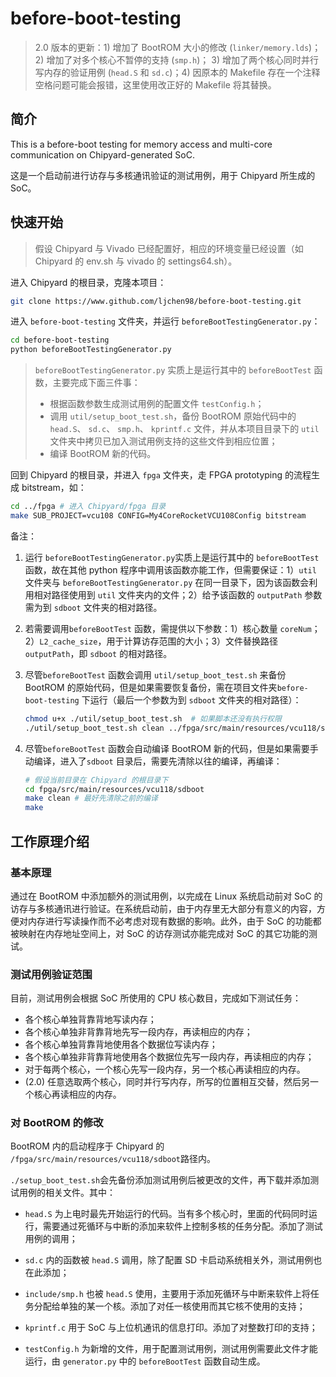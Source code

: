 # before-boot-testing
> 2.0 版本的更新：1) 增加了 BootROM 大小的修改 (`linker/memory.lds`)；2) 增加了对多个核心不暂停的支持 (`smp.h`)； 3) 增加了两个核心同时并行写内存的验证用例 (`head.S` 和 `sd.c`)；4) 因原本的 Makefile 存在一个注释空格问题可能会报错，这里使用改正好的 Makefile 将其替换。

## 简介

This is a before-boot testing for memory access and multi-core communication on Chipyard-generated SoC.

这是一个启动前进行访存与多核通讯验证的测试用例，用于 Chipyard 所生成的 SoC。

## 快速开始

> 假设 Chipyard 与 Vivado 已经配置好，相应的环境变量已经设置（如 Chipyard 的 env.sh 与 vivado 的 settings64.sh）。

进入 Chipyard 的根目录，克隆本项目：

```bash
git clone https://www.github.com/ljchen98/before-boot-testing.git
```

进入 `before-boot-testing` 文件夹，并运行 `beforeBootTestingGenerator.py`：

```bash
cd before-boot-testing
python beforeBootTestingGenerator.py
```

> `beforeBootTestingGenerator.py` 实质上是运行其中的 `beforeBootTest` 函数，主要完成下面三件事：
>
> - 根据函数参数生成测试用例的配置文件 `testConfig.h`；
> - 调用 `util/setup_boot_test.sh`，备份 BootROM 原始代码中的 `head.S`、 `sd.c`、 `smp.h`、 `kprintf.c` 文件，并从本项目目录下的 `util` 文件夹中拷贝已加入测试用例支持的这些文件到相应位置；
> - 编译 BootROM 新的代码。

回到 Chipyard 的根目录，并进入 `fpga` 文件夹，走 FPGA prototyping 的流程生成 bitstream，如：

```bash
cd ../fpga # 进入 Chipyard/fpga 目录
make SUB_PROJECT=vcu108 CONFIG=My4CoreRocketVCU108Config bitstream
```

备注：

1. 运行 `beforeBootTestingGenerator.py`实质上是运行其中的 `beforeBootTest` 函数，故在其他 python 程序中调用该函数亦能工作，但需要保证：1）`util` 文件夹与 `beforeBootTestingGenerator.py` 在同一目录下，因为该函数会利用相对路径使用到 `util` 文件夹内的文件；2）给予该函数的 `outputPath` 参数需为到 `sdboot` 文件夹的相对路径。

2. 若需要调用`beforeBootTest` 函数，需提供以下参数：1）核心数量 `coreNum`；2）`L2_cache_size`，用于计算访存范围的大小；3）文件替换路径 `outputPath`，即 `sdboot` 的相对路径。

3. 尽管`beforeBootTest` 函数会调用  `util/setup_boot_test.sh` 来备份 BootROM 的原始代码，但是如果需要恢复备份，需在项目文件夹`before-boot-testing` 下运行（最后一个参数为到 `sdboot` 文件夹的相对路径）：

   ````bash
   chmod u+x ./util/setup_boot_test.sh  # 如果脚本还没有执行权限
   ./util/setup_boot_test.sh clean ../fpga/src/main/resources/vcu118/sdboot
   ````

4. 尽管`beforeBootTest` 函数会自动编译 BootROM 新的代码，但是如果需要手动编译，进入了`sdboot` 目录后，需要先清除以往的编译，再编译：

   ```bash
   # 假设当前目录在 Chipyard 的根目录下
   cd fpga/src/main/resources/vcu118/sdboot
   make clean # 最好先清除之前的编译
   make
   ```

## 工作原理介绍

### 基本原理

通过在 BootROM 中添加额外的测试用例，以完成在 Linux 系统启动前对 SoC 的访存与多核通讯进行验证。在系统启动前，由于内存里无大部分有意义的内容，方便对内存进行写读操作而不必考虑对现有数据的影响。此外，由于 SoC 的功能都被映射在内存地址空间上，对 SoC 的访存测试亦能完成对 SoC 的其它功能的测试。

### 测试用例验证范围

目前，测试用例会根据 SoC 所使用的 CPU 核心数目，完成如下测试任务：

- 各个核心单独背靠背地写读内存；
- 各个核心单独非背靠背地先写一段内存，再读相应的内存；
- 各个核心单独背靠背地使用各个数据位写读内存；
- 各个核心单独非背靠背地使用各个数据位先写一段内存，再读相应的内存；
- 对于每两个核心，一个核心先写一段内存，另一个核心再读相应的内存。
- (2.0) 任意选取两个核心，同时并行写内存，所写的位置相互交替，然后另一个核心再读相应的内存。

### 对 BootROM 的修改

BootROM 内的启动程序于 Chipyard 的 `/fpga/src/main/resources/vcu118/sdboot`路径内。

`./setup_boot_test.sh`会先备份添加测试用例后被更改的文件，再下载并添加测试用例的相关文件。其中：

- `head.S` 为上电时最先开始运行的代码。当有多个核心时，里面的代码同时运行，需要通过死循环与中断的添加来软件上控制多核的任务分配。添加了测试用例的调用；

- `sd.c` 内的函数被 `head.S` 调用，除了配置 SD 卡启动系统相关外，测试用例也在此添加；

- `include/smp.h` 也被 `head.S` 使用，主要用于添加死循环与中断来软件上将任务分配给单独的某一个核。添加了对任一核使用而其它核不使用的支持；

- `kprintf.c` 用于 SoC 与上位机通讯的信息打印。添加了对整数打印的支持；

- `testConfig.h` 为新增的文件，用于配置测试用例，测试用例需要此文件才能运行，由 `generator.py` 中的 `beforeBootTest` 函数自动生成。

  
